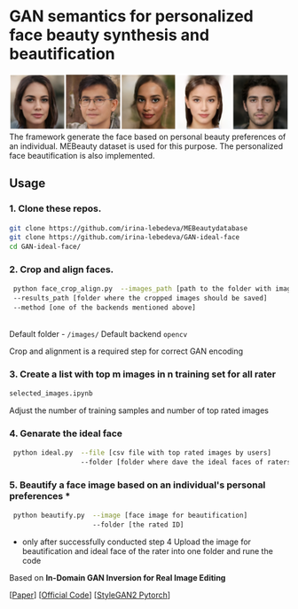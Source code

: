 # GAN semantics for personalized face beauty synthesis and beautification
![example](examples/intro.png)
The framework generate the face based on personal beauty preferences of an individual. MEBeauty dataset is used for this purpose.
The personalized face beautification is also implemented.

## Usage

### 1. Clone these repos.
```bash
git clone https://github.com/irina-lebedeva/MEBeautydatabase
git clone https://github.com/irina-lebedeva/GAN-ideal-face
cd GAN-ideal-face/
```

### 2. Crop and align faces.

```bash
 python face_crop_align.py  --images_path [path to the folder with images] 
 --results_path [folder where the cropped images should be saved] 
 --method [one of the backends mentioned above]
    
```
Default folder  - `/images/`
Default backend `opencv`

Crop and alignment is a required step for correct GAN encoding

### 3. Create a list with top m images in n training set for all rater

```bash
selected_images.ipynb   
```
Adjust the number of training samples and number of top rated images

### 4. Genarate the ideal face

```bash
 python ideal.py  --file [csv file with top rated images by users]  
                  --folder [folder where dave the ideal faces of raters]
```

### 5. Beautify a face image based on an individual's personal preferences *

```bash
 python beautify.py  --image [face image for beautification]  
                     --folder [the rated ID]
```
* only after successfully conducted step 4
Upload the image for beautification and ideal face of the rater into one folder and rune the code


Based on **In-Domain GAN Inversion for Real Image Editing**

[[Paper](https://arxiv.org/pdf/2004.00049.pdf)] [[Official Code](https://github.com/genforce/idinvert)] [[StyleGAN2 Pytorch](https://github.com/rosinality/stylegan2-pytorch)]






